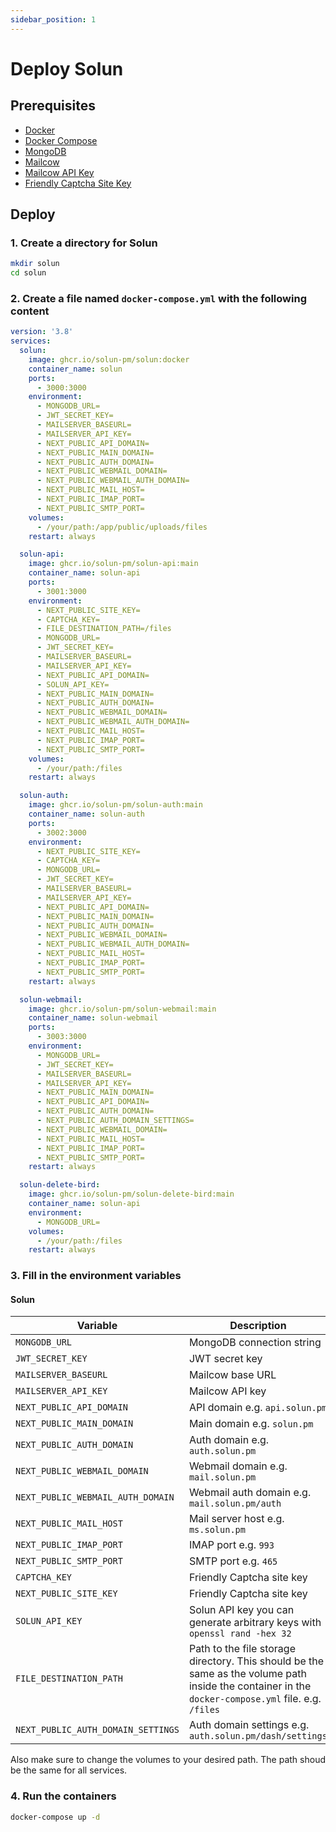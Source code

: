 ```yaml
---
sidebar_position: 1
---
```


# Deploy Solun

## Prerequisites

- [Docker](https://docs.docker.com/get-docker/)
- [Docker Compose](https://docs.docker.com/compose/install/)
- [MongoDB](https://docs.mongodb.com/manual/installation/)
- [Mailcow](https://mailcow.github.io/mailcow-dockerized-docs/)
- [Mailcow API Key](https://mailcow.github.io/mailcow-dockerized-docs/api/api-configuration/#api-key)
- [Friendly Captcha Site Key](https://friendlycaptcha.com/docs/quickstart)

## Deploy

### 1. Create a directory for Solun

```bash
mkdir solun
cd solun
```

### 2. Create a file named `docker-compose.yml` with the following content

```yaml
version: '3.8'
services:
  solun:
    image: ghcr.io/solun-pm/solun:docker
    container_name: solun
    ports:
      - 3000:3000
    environment:
      - MONGODB_URL=
      - JWT_SECRET_KEY=
      - MAILSERVER_BASEURL=
      - MAILSERVER_API_KEY=
      - NEXT_PUBLIC_API_DOMAIN=
      - NEXT_PUBLIC_MAIN_DOMAIN=
      - NEXT_PUBLIC_AUTH_DOMAIN=
      - NEXT_PUBLIC_WEBMAIL_DOMAIN=
      - NEXT_PUBLIC_WEBMAIL_AUTH_DOMAIN=
      - NEXT_PUBLIC_MAIL_HOST=
      - NEXT_PUBLIC_IMAP_PORT=
      - NEXT_PUBLIC_SMTP_PORT=
    volumes:
      - /your/path:/app/public/uploads/files
    restart: always

  solun-api:
    image: ghcr.io/solun-pm/solun-api:main
    container_name: solun-api
    ports:
      - 3001:3000
    environment:
      - NEXT_PUBLIC_SITE_KEY=
      - CAPTCHA_KEY=
      - FILE_DESTINATION_PATH=/files
      - MONGODB_URL=
      - JWT_SECRET_KEY=
      - MAILSERVER_BASEURL=
      - MAILSERVER_API_KEY=
      - NEXT_PUBLIC_API_DOMAIN=
      - SOLUN_API_KEY=
      - NEXT_PUBLIC_MAIN_DOMAIN=
      - NEXT_PUBLIC_AUTH_DOMAIN=
      - NEXT_PUBLIC_WEBMAIL_DOMAIN=
      - NEXT_PUBLIC_WEBMAIL_AUTH_DOMAIN=
      - NEXT_PUBLIC_MAIL_HOST=
      - NEXT_PUBLIC_IMAP_PORT=
      - NEXT_PUBLIC_SMTP_PORT=
    volumes:
      - /your/path:/files
    restart: always

  solun-auth:
    image: ghcr.io/solun-pm/solun-auth:main
    container_name: solun-auth
    ports:
      - 3002:3000
    environment:
      - NEXT_PUBLIC_SITE_KEY=
      - CAPTCHA_KEY=
      - MONGODB_URL=
      - JWT_SECRET_KEY=
      - MAILSERVER_BASEURL=
      - MAILSERVER_API_KEY=
      - NEXT_PUBLIC_API_DOMAIN=
      - NEXT_PUBLIC_MAIN_DOMAIN=
      - NEXT_PUBLIC_AUTH_DOMAIN=
      - NEXT_PUBLIC_WEBMAIL_DOMAIN=
      - NEXT_PUBLIC_WEBMAIL_AUTH_DOMAIN=
      - NEXT_PUBLIC_MAIL_HOST=
      - NEXT_PUBLIC_IMAP_PORT=
      - NEXT_PUBLIC_SMTP_PORT=
    restart: always

  solun-webmail:
    image: ghcr.io/solun-pm/solun-webmail:main
    container_name: solun-webmail
    ports:
      - 3003:3000
    environment:
      - MONGODB_URL=
      - JWT_SECRET_KEY=
      - MAILSERVER_BASEURL=
      - MAILSERVER_API_KEY=
      - NEXT_PUBLIC_MAIN_DOMAIN=
      - NEXT_PUBLIC_API_DOMAIN=
      - NEXT_PUBLIC_AUTH_DOMAIN=
      - NEXT_PUBLIC_AUTH_DOMAIN_SETTINGS=
      - NEXT_PUBLIC_WEBMAIL_DOMAIN=
      - NEXT_PUBLIC_MAIL_HOST=
      - NEXT_PUBLIC_IMAP_PORT=
      - NEXT_PUBLIC_SMTP_PORT=
    restart: always

  solun-delete-bird:
    image: ghcr.io/solun-pm/solun-delete-bird:main
    container_name: solun-api
    environment:
      - MONGODB_URL=
    volumes:
      - /your/path:/files
    restart: always
```

### 3. Fill in the environment variables

#### Solun

| Variable                 | Description                                                                                     |
| ------------------------ | ----------------------------------------------------------------------------------------------- |
| `MONGODB_URL`            | MongoDB connection string                                                                       |
| `JWT_SECRET_KEY`         | JWT secret key                                                                                  |
| `MAILSERVER_BASEURL`     | Mailcow base URL                                                                                |
| `MAILSERVER_API_KEY`     | Mailcow API key                                                                                 |
| `NEXT_PUBLIC_API_DOMAIN` | API domain     e.g. `api.solun.pm`                                                              |
| `NEXT_PUBLIC_MAIN_DOMAIN` | Main domain    e.g. `solun.pm`                                                                 |
| `NEXT_PUBLIC_AUTH_DOMAIN` | Auth domain    e.g. `auth.solun.pm`                                                            |
| `NEXT_PUBLIC_WEBMAIL_DOMAIN` | Webmail domain e.g. `mail.solun.pm`                                                         |
| `NEXT_PUBLIC_WEBMAIL_AUTH_DOMAIN` | Webmail auth domain e.g. `mail.solun.pm/auth`                                          |
| `NEXT_PUBLIC_MAIL_HOST`  | Mail server host e.g. `ms.solun.pm`                                                             |
| `NEXT_PUBLIC_IMAP_PORT`  | IMAP port e.g. `993`                                                                            |
| `NEXT_PUBLIC_SMTP_PORT`  | SMTP port e.g. `465`                                                                            |
| `CAPTCHA_KEY`            | Friendly Captcha site key                                                                       |
| `NEXT_PUBLIC_SITE_KEY`   | Friendly Captcha site key                                                                       |
| `SOLUN_API_KEY`          | Solun API key   you can generate arbitrary keys with `openssl rand -hex 32`                     |
| `FILE_DESTINATION_PATH`  | Path to the file storage directory. This should be the same as the volume path inside the container in the `docker-compose.yml` file. e.g. `/files` |
| `NEXT_PUBLIC_AUTH_DOMAIN_SETTINGS` | Auth domain settings e.g. `auth.solun.pm/dash/settings`                               |


Also make sure to change the volumes to your desired path. The path shoud be the same for all services. 


### 4. Run the containers

```bash
docker-compose up -d
```
